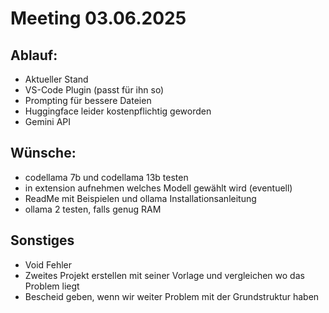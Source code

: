 # Meeting 03.06.2025

## Ablauf: 

- Aktueller Stand
- VS-Code Plugin (passt für ihn so)
- Prompting für bessere Dateien
- Huggingface leider kostenpflichtig geworden
- Gemini API

## Wünsche: 
- codellama 7b und codellama 13b testen
- in extension aufnehmen welches Modell gewählt wird (eventuell) 
- ReadMe mit Beispielen und ollama Installationsanleitung
- ollama 2 testen, falls genug RAM

## Sonstiges

- Void Fehler
- Zweites Projekt erstellen mit seiner Vorlage und vergleichen wo das Problem liegt
- Bescheid geben, wenn wir weiter Problem mit der Grundstruktur haben
